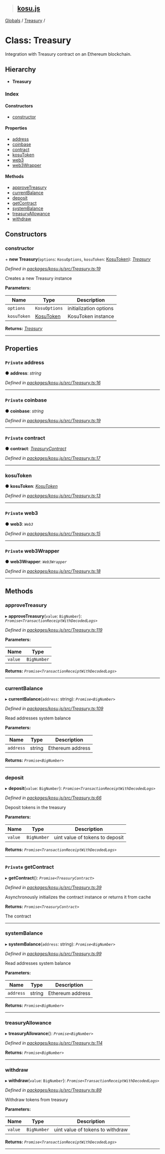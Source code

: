 > ## [kosu.js](../README.md)

[Globals](../globals.md) / [Treasury](treasury.md) /

# Class: Treasury

Integration with Treasury contract on an Ethereum blockchain.

## Hierarchy

-   **Treasury**

### Index

#### Constructors

-   [constructor](treasury.md#constructor)

#### Properties

-   [address](treasury.md#private-address)
-   [coinbase](treasury.md#private-coinbase)
-   [contract](treasury.md#private-contract)
-   [kosuToken](treasury.md#kosutoken)
-   [web3](treasury.md#private-web3)
-   [web3Wrapper](treasury.md#private-web3wrapper)

#### Methods

-   [approveTreasury](treasury.md#approvetreasury)
-   [currentBalance](treasury.md#currentbalance)
-   [deposit](treasury.md#deposit)
-   [getContract](treasury.md#private-getcontract)
-   [systemBalance](treasury.md#systembalance)
-   [treasuryAllowance](treasury.md#treasuryallowance)
-   [withdraw](treasury.md#withdraw)

## Constructors

### constructor

\+ **new Treasury**(`options`: `KosuOptions`, `kosuToken`: [KosuToken](kosutoken.md)): _[Treasury](treasury.md)_

_Defined in [packages/kosu.js/src/Treasury.ts:19](url)_

Creates a new Treasury instance

**Parameters:**

| Name        | Type                      | Description            |
| ----------- | ------------------------- | ---------------------- |
| `options`   | `KosuOptions`             | initialization options |
| `kosuToken` | [KosuToken](kosutoken.md) | KosuToken instance     |

**Returns:** _[Treasury](treasury.md)_

---

## Properties

### `Private` address

● **address**: _string_

_Defined in [packages/kosu.js/src/Treasury.ts:16](url)_

---

### `Private` coinbase

● **coinbase**: _string_

_Defined in [packages/kosu.js/src/Treasury.ts:19](url)_

---

### `Private` contract

● **contract**: _[TreasuryContract](treasurycontract.md)_

_Defined in [packages/kosu.js/src/Treasury.ts:17](url)_

---

### kosuToken

● **kosuToken**: _[KosuToken](kosutoken.md)_

_Defined in [packages/kosu.js/src/Treasury.ts:13](url)_

---

### `Private` web3

● **web3**: _`Web3`_

_Defined in [packages/kosu.js/src/Treasury.ts:15](url)_

---

### `Private` web3Wrapper

● **web3Wrapper**: _`Web3Wrapper`_

_Defined in [packages/kosu.js/src/Treasury.ts:18](url)_

---

## Methods

### approveTreasury

▸ **approveTreasury**(`value`: `BigNumber`): _`Promise<TransactionReceiptWithDecodedLogs>`_

_Defined in [packages/kosu.js/src/Treasury.ts:119](url)_

**Parameters:**

| Name    | Type        |
| ------- | ----------- |
| `value` | `BigNumber` |

**Returns:** _`Promise<TransactionReceiptWithDecodedLogs>`_

---

### currentBalance

▸ **currentBalance**(`address`: string): _`Promise<BigNumber>`_

_Defined in [packages/kosu.js/src/Treasury.ts:109](url)_

Read addresses system balance

**Parameters:**

| Name      | Type   | Description      |
| --------- | ------ | ---------------- |
| `address` | string | Ethereum address |

**Returns:** _`Promise<BigNumber>`_

---

### deposit

▸ **deposit**(`value`: `BigNumber`): _`Promise<TransactionReceiptWithDecodedLogs>`_

_Defined in [packages/kosu.js/src/Treasury.ts:66](url)_

Deposit tokens in the treasury

**Parameters:**

| Name    | Type        | Description                     |
| ------- | ----------- | ------------------------------- |
| `value` | `BigNumber` | uint value of tokens to deposit |

**Returns:** _`Promise<TransactionReceiptWithDecodedLogs>`_

---

### `Private` getContract

▸ **getContract**(): _`Promise<TreasuryContract>`_

_Defined in [packages/kosu.js/src/Treasury.ts:39](url)_

Asynchronously initializes the contract instance or returns it from cache

**Returns:** _`Promise<TreasuryContract>`_

The contract

---

### systemBalance

▸ **systemBalance**(`address`: string): _`Promise<BigNumber>`_

_Defined in [packages/kosu.js/src/Treasury.ts:99](url)_

Read addresses system balance

**Parameters:**

| Name      | Type   | Description      |
| --------- | ------ | ---------------- |
| `address` | string | Ethereum address |

**Returns:** _`Promise<BigNumber>`_

---

### treasuryAllowance

▸ **treasuryAllowance**(): _`Promise<BigNumber>`_

_Defined in [packages/kosu.js/src/Treasury.ts:114](url)_

**Returns:** _`Promise<BigNumber>`_

---

### withdraw

▸ **withdraw**(`value`: `BigNumber`): _`Promise<TransactionReceiptWithDecodedLogs>`_

_Defined in [packages/kosu.js/src/Treasury.ts:89](url)_

Withdraw tokens from treasury

**Parameters:**

| Name    | Type        | Description                      |
| ------- | ----------- | -------------------------------- |
| `value` | `BigNumber` | uint value of tokens to withdraw |

**Returns:** _`Promise<TransactionReceiptWithDecodedLogs>`_

---
